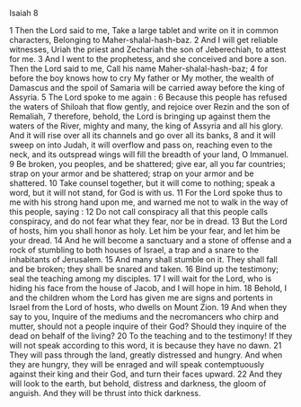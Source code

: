 Isaiah 8

1	Then the Lord said to me, Take a large tablet and write on it in common characters, Belonging to Maher-shalal-hash-baz.
2	And I will get reliable witnesses, Uriah the priest and Zechariah the son of Jeberechiah, to attest for me.
3	And I went to the prophetess, and she conceived and bore a son. Then the Lord said to me, Call his name Maher-shalal-hash-baz;
4	for before the boy knows how to cry My father or My mother, the wealth of Damascus and the spoil of Samaria will be carried away before the king of Assyria.
5	The Lord spoke to me again :
6	Because this people has refused the waters of Shiloah that flow gently, and rejoice over Rezin and the son of Remaliah,
7	therefore, behold, the Lord is bringing up against them the waters of the River, mighty and many, the king of Assyria and all his glory. And it will rise over all its channels and go over all its banks,
8	and it will sweep on into Judah, it will overflow and pass on, reaching even to the neck, and its outspread wings will fill the breadth of your land, O Immanuel.
9	Be broken, you peoples, and be shattered; give ear, all you far countries; strap on your armor and be shattered; strap on your armor and be shattered.
10	Take counsel together, but it will come to nothing; speak a word, but it will not stand, for God is with us.
11	For the Lord spoke thus to me with his strong hand upon me, and warned me not to walk in the way of this people, saying :
12	Do not call conspiracy all that this people calls conspiracy, and do not fear what they fear, nor be in dread.
13	But the Lord of hosts, him you shall honor as holy. Let him be your fear, and let him be your dread.
14	And he will become a sanctuary and a stone of offense and a rock of stumbling to both houses of Israel, a trap and a snare to the inhabitants of Jerusalem.
15	And many shall stumble on it. They shall fall and be broken; they shall be snared and taken.
16	Bind up the testimony; seal the teaching among my disciples.
17	I will wait for the Lord, who is hiding his face from the house of Jacob, and I will hope in him.
18	Behold, I and the children whom the Lord has given me are signs and portents in Israel from the Lord of hosts, who dwells on Mount Zion.
19	And when they say to you, Inquire of the mediums and the necromancers who chirp and mutter, should not a people inquire of their God? Should they inquire of the dead on behalf of the living?
20	To the teaching and to the testimony! If they will not speak according to this word, it is because they have no dawn.
21	They will pass through the land, greatly distressed and hungry. And when they are hungry, they will be enraged and will speak contemptuously against their king and their God, and turn their faces upward.
22	And they will look to the earth, but behold, distress and darkness, the gloom of anguish. And they will be thrust into thick darkness.

